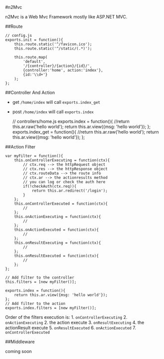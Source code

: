 #n2Mvc

  n2Mvc is a Web Mvc Framework mostly like ASP.NET MVC.

##Route
    
    // config.js
    exports.init = function(){
        this.route.static('^/favicon.ico');
        this.route.static('^/static/(.*)');
        
        this.route.map(
            'default',
            '/{controller}/{action}/{id}/',
            {controller:'home', action:'index'},
            {id:'\\d+'}
        );
    };

##Controller And Action

+ get  `/home/index` will call `exports.index_get`
+ post `/home/index` will call `exports.index`


    // controllers/home.js
    exports.index = function(){
        //return this.ar.raw('hello world');
        return this.ar.view({msg: 'hello world'});
    };
    exports.index_get = function(){
        //return this.ar.raw('hello world');
        return this.ar.view({msg: 'hello world'});
    };


##Action Filter

    var myFilter = function(){
        this.onControllerExecuting = function(ctx){
            // ctx.req --> the httpRequest object
            // ctx.res --> the httpResponse object
            // ctx.routeData --> the route info
            // ctx.ar --> the actionresults method
            // you can log or check the auth here
            if(!checkAuth(ctx.req)){
                return this.ar.redirect('/login');
            }
        };
        this.onControllerExecuted = function(ctx){
            //
        };
        this.onActionExecuting = function(ctx){
            //
        };
        this.onActionExecuted = function(ctx){
            //
        };
        this.onResultExecuting = function(ctx){
            //
        };
        this.onResultExecuted = function(ctx){
            //
        };
    };
    
    // Add filter to the controller
    this.filters = [new myFilter()];
    
    exports.index = function(){
        return this.ar.view({msg: 'hello world'});
    };
    // Add filter to the action
    exports.index.filters = [new myFilter()];

  Order of the filters execution is:
    1. `onControllerExecuting`
    2. `onActionExecuting`
    2.  the action execute
    3. `onResultExecuting`
    4.  the actionResult execute
    5. `onResultExecuted`
    6. `onActionExecuted`
    7. `onControllerExecuted`

##Middleware

  coming soon



